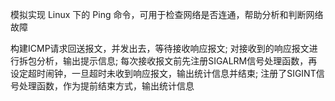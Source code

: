 模拟实现 Linux 下的 Ping 命令，可用于检查网络是否连通，帮助分析和判断网络故障
	
构建ICMP请求回送报文，并发出去，等待接收响应报文;
对接收到的响应报文进行拆包分析，输出提示信息;
每次接收报文前先注册SIGALRM信号处理函数，再设定超时闹钟，一旦超时未收到响应报文，输出统计信息并结束;
注册了SIGINT信号处理函数，作为提前结束方式，输出统计信息
